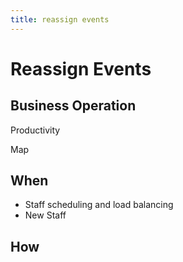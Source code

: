 ```yaml
---
title: reassign events
---
```


# Reassign Events

## Business Operation

Productivity

Map

## When

- Staff scheduling and load balancing
- New Staff

## How

